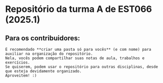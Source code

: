 # Repositório da turma A de EST066 (2025.1)
## Para os contribuidores:
    É recomendado **criar uma pasta só para vocês** (e com nome) para auxiliar na organização do repositório.
    Nela, vocês podem compartilhar suas notas de aula, trabalhos e exercícios.
    Se quiserem, podem usar o repositório para outras disciplinas, desde que esteja devidamente organizado.
    Aproveitem! :)
